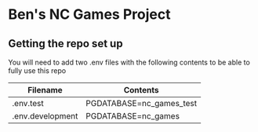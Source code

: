 # Ben's NC Games Project

## Getting the repo set up

You will need to add two .env files with the following contents to be able to fully use this repo

|      Filename     |          Contents        |
| ----------------- | ------------------------ |
| .env.test         | PGDATABASE=nc_games_test |
| .env.development  | PGDATABASE=nc_games      |
